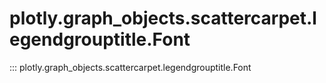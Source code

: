 # plotly.graph_objects.scattercarpet.legendgrouptitle.Font

::: plotly.graph_objects.scattercarpet.legendgrouptitle.Font
